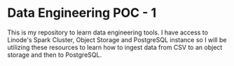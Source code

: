 # Data Engineering POC - 1
This is my repository to learn data engineering tools. I have access to Linode's Spark Cluster, Object Storage and PostgreSQL instance so I will be utilizing these resources to learn how to ingest data from CSV to an object storage and then to PostgreSQL.

```mermaid
```
